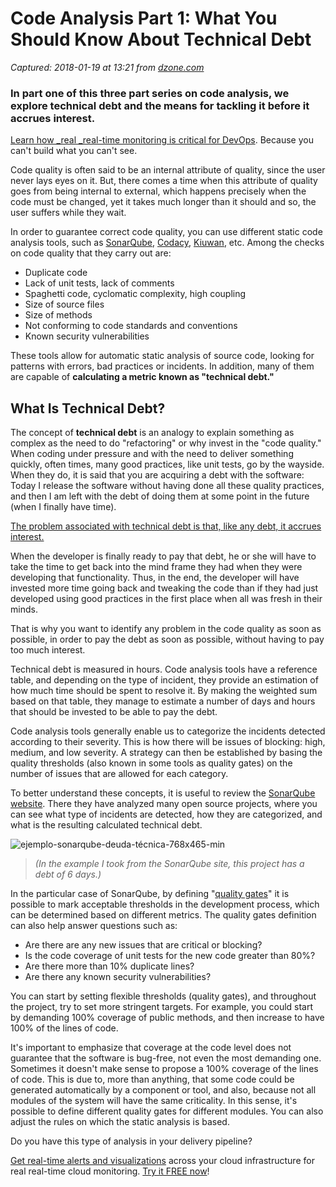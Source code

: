 # Code Analysis Part 1: What You Should Know About Technical Debt

_Captured: 2018-01-19 at 13:21 from [dzone.com](https://dzone.com/articles/code-analysis-part-1-what-you-should-know-about-te?edition=355098&utm_source=Zone%20Newsletter&utm_medium=email&utm_campaign=performance%202018-01-19)_

### In part one of this three part series on code analysis, we explore technical debt and the means for tackling it before it accrues interest.

[Learn how _real _real-time monitoring is critical for DevOps](https://dzone.com/go?i=272435&u=https%3A%2F%2Fsignalfx.com%2Fsolutions%2Fenabling-devops%2F). Because you can't build what you can't see.

Code quality is often said to be an internal attribute of quality, since the user never lays eyes on it. But, there comes a time when this attribute of quality goes from being internal to external, which happens precisely when the code must be changed, yet it takes much longer than it should and so, the user suffers while they wait.

In order to guarantee correct code quality, you can use different static code analysis tools, such as [SonarQube](https://www.federico-toledo.com/alternativas-para-ejecutar-sonarqube/), [Codacy](https://www.codacy.com/public/jasondobry/js-data-angular/dashboard), [Kiuwan](https://www.kiuwan.com/), etc. Among the checks on code quality that they carry out are:

  * Duplicate code
  * Lack of unit tests, lack of comments
  * Spaghetti code, cyclomatic complexity, high coupling
  * Size of source files
  * Size of methods
  * Not conforming to code standards and conventions
  * Known security vulnerabilities

These tools allow for automatic static analysis of source code, looking for patterns with errors, bad practices or incidents. In addition, many of them are capable of **calculating a metric known as "technical debt."**

## What Is Technical Debt?

The concept of **technical debt** is an analogy to explain something as complex as the need to do "refactoring" or why invest in the "code quality." When coding under pressure and with the need to deliver something quickly, often times, many good practices, like unit tests, go by the wayside. When they do, it is said that you are acquiring a debt with the software: Today I release the software without having done all these quality practices, and then I am left with the debt of doing them at some point in the future (when I finally have time).

[The problem associated with technical debt is that, like any debt, it accrues interest.](https://abstracta.us/blog/software-testing/code-analysis-part-1-what-you-should-know-about-technical-debt/#)

When the developer is finally ready to pay that debt, he or she will have to take the time to get back into the mind frame they had when they were developing that functionality. Thus, in the end, the developer will have invested more time going back and tweaking the code than if they had just developed using good practices in the first place when all was fresh in their minds.

That is why you want to identify any problem in the code quality as soon as possible, in order to pay the debt as soon as possible, without having to pay too much interest.

Technical debt is measured in hours. Code analysis tools have a reference table, and depending on the type of incident, they provide an estimation of how much time should be spent to resolve it. By making the weighted sum based on that table, they manage to estimate a number of days and hours that should be invested to be able to pay the debt.

Code analysis tools generally enable us to categorize the incidents detected according to their severity. This is how there will be issues of blocking: high, medium, and low severity. A strategy can then be established by basing the quality thresholds (also known in some tools as quality gates) on the number of issues that are allowed for each category.

To better understand these concepts, it is useful to review the [SonarQube website](https://sonarcloud.io/projects?sort=-analysis_date). There they have analyzed many open source projects, where you can see what type of incidents are detected, how they are categorized, and what is the resulting calculated technical debt.

![ejemplo-sonarqube-deuda-técnica-768x465-min](https://abstracta.us/wp-content/uploads/2017/12/ejemplo-sonarqube-deuda-técnica-768x465-min.png)

> _(In the example I took from the SonarQube site, this project has a debt of 6 days.)_

In the particular case of SonarQube, by defining "[q](https://docs.sonarqube.org/display/SONAR/Quality+Gates)[uality gates](https://docs.sonarqube.org/display/SONAR/Quality+Gates)" it is possible to mark acceptable thresholds in the development process, which can be determined based on different metrics. The quality gates definition can also help answer questions such as:

  * Are there are any new issues that are critical or blocking?
  * Is the code coverage of unit tests for the new code greater than 80%?
  * Are there more than 10% duplicate lines?
  * Are there any known security vulnerabilities?

You can start by setting flexible thresholds (quality gates), and throughout the project, try to set more stringent targets. For example, you could start by demanding 100% coverage of public methods, and then increase to have 100% of the lines of code.

It's important to emphasize that coverage at the code level does not guarantee that the software is bug-free, not even the most demanding one. Sometimes it doesn't make sense to propose a 100% coverage of the lines of code. This is due to, more than anything, that some code could be generated automatically by a component or tool, and also, because not all modules of the system will have the same criticality. In this sense, it's possible to define different quality gates for different modules. You can also adjust the rules on which the static analysis is based.

Do you have this type of analysis in your delivery pipeline?

[Get real-time alerts and visualizations](https://dzone.com/go?i=272432&u=https%3A%2F%2Fsignalfx.com%2F%3Fsignup%3Dtrue) across your cloud infrastructure for real real-time cloud monitoring. [Try it FREE now](https://dzone.com/go?i=272432&u=https%3A%2F%2Fsignalfx.com%2F%3Fsignup%3Dtrue)!
